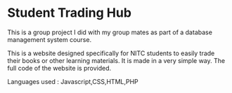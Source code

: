 # Student Trading Hub

This is a group project I did with my group mates as part of a database management system course.

This is a website designed specifically for NITC students to easily trade their books or other learning materials. It is made in a very simple way. The full code of the website is provided.


Languages used : Javascript,CSS,HTML,PHP
